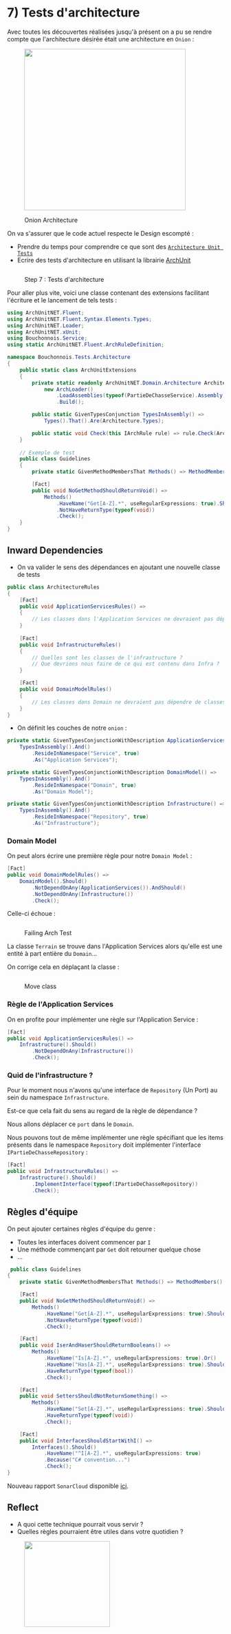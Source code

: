 # 7) Tests d'architecture

Avec toutes les découvertes réalisées jusqu'à présent on a pu se rendre compte que l'architecture désirée était une architecture en `Onion` :&#x20;

<figure><img src="../../../.gitbook/assets/onion.webp" alt="" width="375"><figcaption><p>Onion Architecture</p></figcaption></figure>

On va s'assurer que le code actuel respecte le Design escompté :

* Prendre du temps pour comprendre ce que sont des [`Architecture Unit Tests`](https://xtrem-tdd.netlify.app/Flavours/archunit)
* Ecrire des tests d'architecture en utilisant la librairie [ArchUnit](https://github.com/TNG/ArchUnitNET/)

<figure><img src="../../../.gitbook/assets/step7.webp" alt=""><figcaption><p>Step 7 : Tests d'architecture</p></figcaption></figure>

Pour aller plus vite, voici une classe contenant des extensions facilitant l'écriture et le lancement de tels tests :

```csharp
using ArchUnitNET.Fluent;
using ArchUnitNET.Fluent.Syntax.Elements.Types;
using ArchUnitNET.Loader;
using ArchUnitNET.xUnit;
using Bouchonnois.Service;
using static ArchUnitNET.Fluent.ArchRuleDefinition;

namespace Bouchonnois.Tests.Architecture
{
    public static class ArchUnitExtensions
    {
        private static readonly ArchUnitNET.Domain.Architecture Architecture =
            new ArchLoader()
                .LoadAssemblies(typeof(PartieDeChasseService).Assembly)
                .Build();

        public static GivenTypesConjunction TypesInAssembly() =>
            Types().That().Are(Architecture.Types);

        public static void Check(this IArchRule rule) => rule.Check(Architecture);
    }
    
    // Exemple de test
    public class Guidelines
    {
        private static GivenMethodMembersThat Methods() => MethodMembers().That().AreNoConstructors().And();

        [Fact]
        public void NoGetMethodShouldReturnVoid() =>
            Methods()
                .HaveName("Get[A-Z].*", useRegularExpressions: true).Should()
                .NotHaveReturnType(typeof(void))
                .Check();
    }
}
```

## Inward Dependencies

* On va valider le sens des dépendances en ajoutant une nouvelle classe de tests

```csharp
public class ArchitectureRules
{
    [Fact]
    public void ApplicationServicesRules() =>
    {
        // Les classes dans l'Application Services ne devraient pas dépendre de classes dans Infrastructure   
    }
        
    [Fact]
    public void InfrastructureRules() 
    {
        // Quelles sont les classes de l'infrastructure ?
        // Que devrions nous faire de ce qui est contenu dans Infra ?
    }

    [Fact]
    public void DomainModelRules() 
    {
        // Les classes dans Domain ne devraient pas dépendre de classes dans Infrastructure ou Application Services
    }
}
```

* On définit les couches de notre `onion` :

```csharp
private static GivenTypesConjunctionWithDescription ApplicationServices() =>
    TypesInAssembly().And()
        .ResideInNamespace("Service", true)
        .As("Application Services");

private static GivenTypesConjunctionWithDescription DomainModel() =>
    TypesInAssembly().And()
        .ResideInNamespace("Domain", true)
        .As("Domain Model");

private static GivenTypesConjunctionWithDescription Infrastructure() =>
    TypesInAssembly().And()
        .ResideInNamespace("Repository", true)
        .As("Infrastructure");
```

### Domain Model

On peut alors écrire une première règle pour notre `Domain Model` :

```csharp
[Fact]
public void DomainModelRules() =>
    DomainModel().Should()
        .NotDependOnAny(ApplicationServices()).AndShould()
        .NotDependOnAny(Infrastructure())
        .Check();
```

Celle-ci échoue :&#x20;

<figure><img src="../../../.gitbook/assets/failing-architecture.webp" alt=""><figcaption><p>Failing Arch Test</p></figcaption></figure>

La classe `Terrain` se trouve dans l'Application Services alors qu'elle est une entité à part entière du `Domain`...

On corrige cela en déplaçant la classe :&#x20;

<figure><img src="../../../.gitbook/assets/move-class.webp" alt=""><figcaption><p>Move class</p></figcaption></figure>

### Règle de l'Application Services

On en profite pour implémenter une règle sur l'Application Service :

```csharp
[Fact]
public void ApplicationServicesRules() =>
    Infrastructure().Should()
        .NotDependOnAny(Infrastructure())
        .Check();
```

### Quid de l'infrastructure ?

Pour le moment nous n'avons qu'une interface de `Repository` (Un Port) au sein du namespace `Infrastructure`.&#x20;

Est-ce que cela fait du sens au regard de la règle de dépendance ?

Nous allons déplacer ce `port` dans le `Domain`.

Nous pouvons tout de même implémenter une règle spécifiant que les items présents dans le namespace `Repository` doit implémenter l'interface `IPartieDeChasseRepository` :

```csharp
[Fact]
public void InfrastructureRules() =>
    Infrastructure().Should()
        .ImplementInterface(typeof(IPartieDeChasseRepository))
        .Check();
```

## Règles d'équipe

On peut ajouter certaines règles d'équipe du genre :

* Toutes les interfaces doivent commencer par `I`
* Une méthode commençant par `Get` doit retourner quelque chose
* ...

```csharp
 public class Guidelines
{
    private static GivenMethodMembersThat Methods() => MethodMembers().That().AreNoConstructors().And();

    [Fact]
    public void NoGetMethodShouldReturnVoid() =>
        Methods()
            .HaveName("Get[A-Z].*", useRegularExpressions: true).Should()
            .NotHaveReturnType(typeof(void))
            .Check();

    [Fact]
    public void IserAndHaserShouldReturnBooleans() =>
        Methods()
            .HaveName("Is[A-Z].*", useRegularExpressions: true).Or()
            .HaveName("Has[A-Z].*", useRegularExpressions: true).Should()
            .HaveReturnType(typeof(bool))
            .Check();

    [Fact]
    public void SettersShouldNotReturnSomething() =>
        Methods()
            .HaveName("Set[A-Z].*", useRegularExpressions: true).Should()
            .HaveReturnType(typeof(void))
            .Check();

    [Fact]
    public void InterfacesShouldStartWithI() =>
        Interfaces().Should()
            .HaveName("^I[A-Z].*", useRegularExpressions: true)
            .Because("C# convention...")
            .Check();
}
```

Nouveau rapport `SonarCloud` disponible [ici](https://sonarcloud.io/summary/overall?id=ythirion\_refactoring-du-bouchonnois\&branch=steps%2F07-architecture-tests).

## Reflect

* A quoi cette technique pourrait vous servir ?
* Quelles règles pourraient être utiles dans votre quotidien ?

<figure><img src="../../../.gitbook/assets/architecture-tests.webp" alt="" width="199"><figcaption></figcaption></figure>
